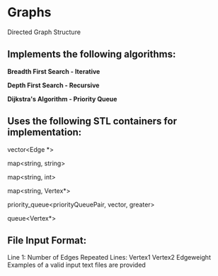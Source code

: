 # Graphs
Directed Graph Structure

## Implements the following algorithms:

**Breadth First Search - Iterative**

**Depth First Search - Recursive**

**Dijkstra's Algorithm - Priority Queue**

## Uses the following STL containers for implementation:

vector<Edge \*>

map<string, string>

map<string, int>

map<string, Vertex*>

priority_queue<priorityQueuePair, vector<priorityQueuePair>, greater<priorityQueuePair>>
 
queue<Vertex*>

## File Input Format:

Line 1: Number of Edges
Repeated Lines: Vertex1 Vertex2 Edgeweight
Examples of a valid input text files are provided
